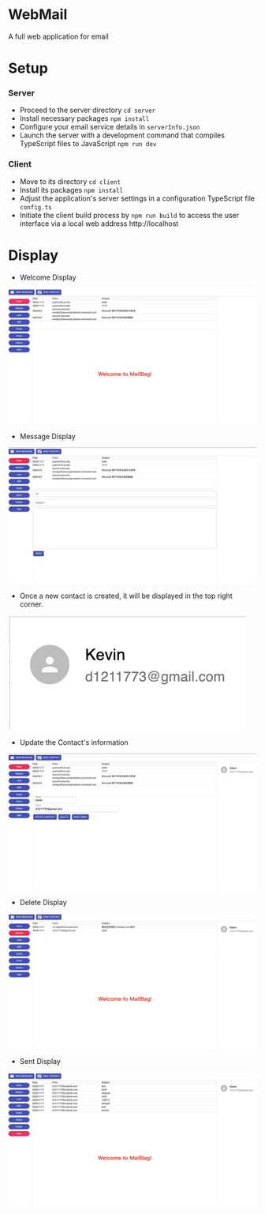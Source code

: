 <h1>WebMail</h1>

A full web application for email

<h1>Setup</h1>

<h3>Server</h2>

* Proceed to the server directory `cd server`
* Install necessary packages `npm install`
* Configure your email service details in `serverInfo.json`
* Launch the server with a development command that compiles TypeScript files to JavaScript `npm run dev`

<h3>Client</h3>

* Move to its directory `cd client`
* Install its packages `npm install`
* Adjust the application's server settings in a configuration TypeScript file `config.ts`
* Initiate the client build process by `npm run build` to access the user interface via a local web address http://localhost

<h1>Display</h1>

* Welcome Display

![welcomedisplay.png](img%2Fwelcomedisplay.png)

* Message Display

![messagedisplay.png](img%2Fmessagedisplay.png)

* Once a new contact is created, it will be displayed in the top right corner.

![contact.png](img%2Fcontact.png)

* Update the Contact's information

![contactdisplay.png](img%2Fcontactdisplay.png)

* Delete Display

![deletedisplay.png](img%2Fdeletedisplay.png)

* Sent Display

![sentdisplay.png](img%2Fsentdisplay.png)



